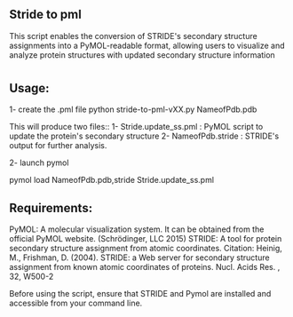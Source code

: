 ## Stride to pml 
This script enables the conversion of STRIDE's secondary structure assignments into a PyMOL-readable format, 
allowing users to visualize and analyze protein structures with updated secondary structure information
#
## Usage:  

1- create the .pml file
python stride-to-pml-vXX.py NameofPdb.pdb

This will produce two files::
      1- Stride.update_ss.pml : PyMOL script to update the protein's secondary structure
      2- NameofPdb.stride : STRIDE's output for further analysis.

2- launch pymol

 pymol load NameofPdb.pdb,stride Stride.update_ss.pml
 
## Requirements:
PyMOL: A molecular visualization system. It can be obtained from the official PyMOL website.
(Schrödinger, LLC 2015)
STRIDE: A tool for protein secondary structure assignment from atomic coordinates.
Citation:
Heinig, M., Frishman, D. (2004). STRIDE: a Web server for secondary structure assignment from known atomic coordinates of proteins. Nucl. Acids Res. , 32, W500-2

Before using the script, ensure that STRIDE and Pymol are installed and accessible from your command line. 
